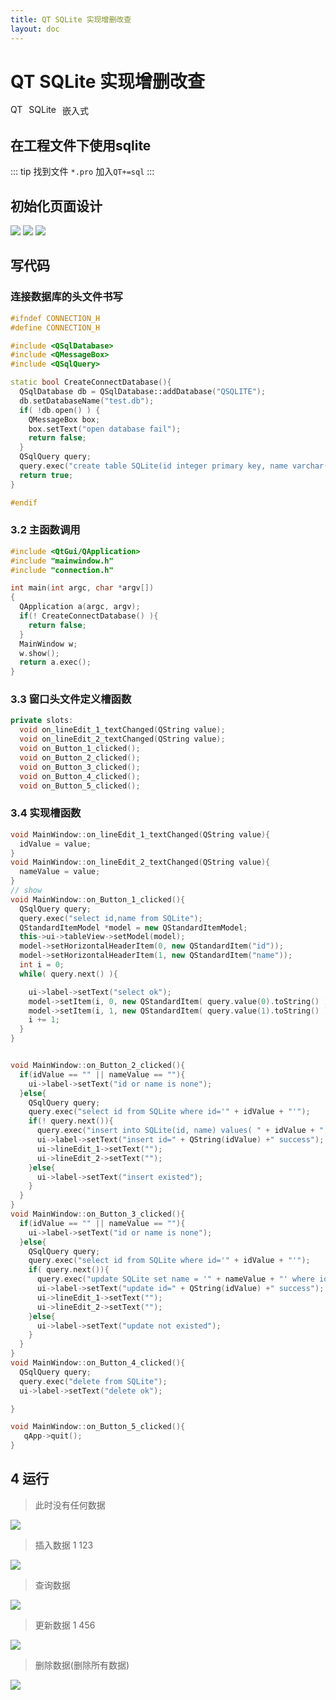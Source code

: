 ```yaml
---
title: QT SQLite 实现增删改查
layout: doc
---
```

# QT SQLite 实现增删改查
<el-divider />
<div style='display: flex;gap: 10px;'>
  <el-tag>QT</el-tag>
  <el-tag>SQLite</el-tag>
  <el-tag>嵌入式</el-tag>
</div>


## 在工程文件下使用sqlite

::: tip
找到文件 `*.pro` 加入`QT+=sql`
:::


## 初始化页面设计
![](https://raw.githubusercontent.com/xing403/images-repo/main/assets/website/202203072208291.png)
![](https://raw.githubusercontent.com/xing403/images-repo/main/assets/website/202203072208291.png)
![](https://raw.githubusercontent.com/xing403/images-repo/main/assets/website/20220615175358.png)
## 写代码
### 连接数据库的头文件书写
```cpp
#ifndef CONNECTION_H
#define CONNECTION_H

#include <QSqlDatabase>
#include <QMessageBox>
#include <QSqlQuery>

static bool CreateConnectDatabase(){
  QSqlDatabase db = QSqlDatabase::addDatabase("QSQLITE");
  db.setDatabaseName("test.db");
  if( !db.open() ) {
    QMessageBox box;
    box.setText("open database fail");
    return false;
  }
  QSqlQuery query;
  query.exec("create table SQLite(id integer primary key, name varchar(20) )");
  return true;
}

#endif
```
### 3.2 主函数调用
```cpp
#include <QtGui/QApplication>
#include "mainwindow.h"
#include "connection.h"

int main(int argc, char *argv[])
{
  QApplication a(argc, argv);
  if(! CreateConnectDatabase() ){
    return false;
  }
  MainWindow w;
  w.show();
  return a.exec();
}
```
### 3.3 窗口头文件定义槽函数
```cpp
private slots:
  void on_lineEdit_1_textChanged(QString value);
  void on_lineEdit_2_textChanged(QString value);
  void on_Button_1_clicked();
  void on_Button_2_clicked();
  void on_Button_3_clicked();
  void on_Button_4_clicked();
  void on_Button_5_clicked();
```
### 3.4 实现槽函数
```cpp
void MainWindow::on_lineEdit_1_textChanged(QString value){
  idValue = value;
}
void MainWindow::on_lineEdit_2_textChanged(QString value){
  nameValue = value;
}
// show
void MainWindow::on_Button_1_clicked(){
  QSqlQuery query;
  query.exec("select id,name from SQLite");
  QStandardItemModel *model = new QStandardItemModel;
  this->ui->tableView->setModel(model);
  model->setHorizontalHeaderItem(0, new QStandardItem("id"));
  model->setHorizontalHeaderItem(1, new QStandardItem("name"));
  int i = 0;
  while( query.next() ){

    ui->label->setText("select ok");
    model->setItem(i, 0, new QStandardItem( query.value(0).toString() ) );
    model->setItem(i, 1, new QStandardItem( query.value(1).toString() ) );
    i += 1;
  }
}


void MainWindow::on_Button_2_clicked(){
  if(idValue == "" || nameValue == ""){
    ui->label->setText("id or name is none");
  }else{
    QSqlQuery query;
    query.exec("select id from SQLite where id='" + idValue + "'");
    if(! query.next()){
      query.exec("insert into SQLite(id, name) values( " + idValue + ",'" + nameValue + "')");
      ui->label->setText("insert id=" + QString(idValue) +" success");
      ui->lineEdit_1->setText("");
      ui->lineEdit_2->setText("");
    }else{
      ui->label->setText("insert existed");
    }
  }
}
void MainWindow::on_Button_3_clicked(){
  if(idValue == "" || nameValue == ""){
    ui->label->setText("id or name is none");
  }else{
    QSqlQuery query;
    query.exec("select id from SQLite where id='" + idValue + "'");
    if( query.next()){
      query.exec("update SQLite set name = '" + nameValue + "' where id=" + idValue );
      ui->label->setText("update id=" + QString(idValue) +" success");
      ui->lineEdit_1->setText("");
      ui->lineEdit_2->setText("");
    }else{
      ui->label->setText("update not existed");
    }
  }
}
void MainWindow::on_Button_4_clicked(){
  QSqlQuery query;
  query.exec("delete from SQLite");
  ui->label->setText("delete ok");

}

void MainWindow::on_Button_5_clicked(){
   qApp->quit();
}
```
## 4 运行
> 此时没有任何数据

![](https://raw.githubusercontent.com/xing403/images-repo/main/assets/website/20220615180319.png)

> 插入数据 1 123

![](https://raw.githubusercontent.com/xing403/images-repo/main/assets/website/20220615180442.png)

> 查询数据

![](https://raw.githubusercontent.com/xing403/images-repo/main/assets/website/20220615180535.png)

> 更新数据 1 456

![](https://raw.githubusercontent.com/xing403/images-repo/main/assets/website/20220615181024.png)

> 删除数据(删除所有数据)

![](https://raw.githubusercontent.com/xing403/images-repo/main/assets/website/20220615180721.png)
